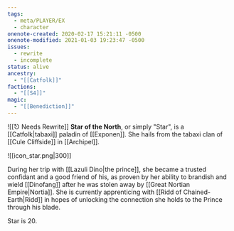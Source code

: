 ```yaml
---
tags:
  - meta/PLAYER/EX
  - character
onenote-created: 2020-02-17 15:21:11 -0500
onenote-modified: 2021-01-03 19:23:47 -0500
issues:
  - rewrite
  - incomplete
status: alive
ancestry:
  - "[[Catfolk]]"
factions:
  - "[[S4]]"
magic:
  - "[[Benediction]]"
---
```

![[⎋ Needs Rewrite]]
**Star of the North**, or simply "Star", is a [[Catfolk|tabaxi]] paladin of [[Exponen]]. She hails from the tabaxi clan of [[Cule Cliffside]] in [[Archipel]].

![[icon_star.png|300]]

During her trip with [[Lazuli Dino|the prince]], she became a trusted confidant and a good friend of his, as proven by her ability to brandish and wield [[Dinofang]] after he was stolen away by [[Great Nortian Empire|Nortia]]. She is currently apprenticing with [[Ridd of Chained-Earth|Ridd]] in hopes of unlocking the connection she holds to the Prince through his blade.

Star is 20.
